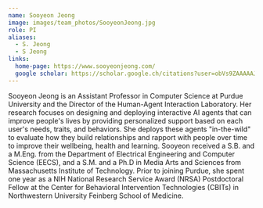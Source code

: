 ```yaml
---
name: Sooyeon Jeong
image: images/team_photos/SooyeonJeong.jpg
role: PI
aliases:
  - S. Jeong
  - S Jeong
links:
  home-page: https://www.sooyeonjeong.com/
  google scholar: https://scholar.google.ch/citations?user=obVs9ZAAAAAJ&hl=en&oi=ao
---
```


Sooyeon Jeong is an Assistant Professor in Computer Science at Purdue University and the Director of the Human-Agent Interaction Laboratory. Her research focuses on designing and deploying interactive AI agents that can improve people's lives by providing personalized support based on each user's needs, traits, and behaviors. She deploys these agents "in-the-wild" to evaluate how they build relationships and rapport with people over time to improve their wellbeing, health and learning. Sooyeon received a S.B. and a M.Eng. from the Department of Electrical Engineering and Computer Science (EECS), and a S.M. and a Ph.D in Media Arts and Sciences from Massachusetts Institute of Technology. Prior to joining Purdue, she spent one year as a NIH National Research Service Award (NRSA) Postdoctoral Fellow at the Center for Behavioral Intervention Technologies (CBITs) in Northwestern University Feinberg School of Medicine.
